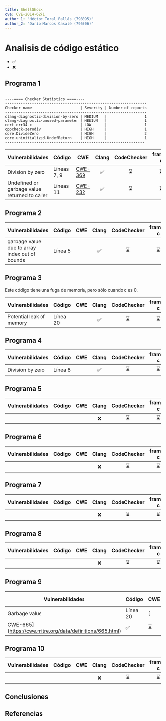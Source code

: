 ```yaml
---
title: ShellShock
cve: CVE-2014-6271
author_1: "Héctor Toral Pallás (798095)"
author_2: "Darío Marcos Casalé (795306)"
---
```


# Analisis de código estático

- ✅ 
- ❌ 

## Programa 1

```

----==== Checker Statistics ====----
----------------------------------------------------------------
Checker name                      | Severity | Number of reports
----------------------------------------------------------------
clang-diagnostic-division-by-zero | MEDIUM   |                 1
clang-diagnostic-unused-parameter | MEDIUM   |                 1
cert-err34-c                      | LOW      |                 1
cppcheck-zerodiv                  | HIGH     |                 1
core.DivideZero                   | HIGH     |                 2
core.uninitialized.UndefReturn    | HIGH     |                 1
---------------------------------------------------------------
```

| Vulnerabilidades | Código | CWE | Clang | CodeChecker | frama-c |
| ---------------- | ------ | --- | :---: | :---------: | :-----: |
| Division by zero | Líneas 7, 9 | [CWE-369](https://cwe.mitre.org/data/definitions/369.html) | ✅ | ⌛ | ⌛ |
| Undefined or garbage value returned to caller | Líneas 11 | [CWE-232](https://cwe.mitre.org/data/definitions/232.html) | ✅ | ⌛ | ⌛ |

## Programa 2

| Vulnerabilidades | Código | CWE | Clang | CodeChecker | frama-c |
| ---------------- | ------ | --- | :---: | :---------: | :-----: |
| garbage value due to array index out of bounds | Línea 5 |     | ✅ | ⌛ | ⌛ |

## Programa 3

Este código tiene una fuga de memoria, pero sólo cuando c es 0.

| Vulnerabilidades | Código | CWE | Clang | CodeChecker | frama-c |
| ---------------- | ------ | --- | :---: | :---------: | :-----: |
| Potential leak of memory | Línea 20 |     | ✅ | ⌛ | ⌛ |

## Programa 4

| Vulnerabilidades | Código | CWE | Clang | CodeChecker | frama-c |
| ---------------- | ------ | --- | :---: | :---------: | :-----: |
| Division by zero | Línea 8|     | ✅ | ⌛ | ⌛ |

## Programa 5

| Vulnerabilidades | Código | CWE | Clang | CodeChecker | frama-c |
| ---------------- | ------ | --- | :---: | :---------: | :-----: |
|                  |        |     | ❌ | ⌛ | ⌛ |

## Programa 6

| Vulnerabilidades | Código | CWE | Clang | CodeChecker | frama-c |
| ---------------- | ------ | --- | :---: | :---------: | :-----: |
|                  |        |     | ❌ | ⌛ | ⌛ |

## Programa 7

| Vulnerabilidades | Código | CWE | Clang | CodeChecker | frama-c |
| ---------------- | ------ | --- | :---: | :---------: | :-----: |
|                  |        |     | ❌ | ⌛ | ⌛ |

## Programa 8

| Vulnerabilidades | Código | CWE | Clang | CodeChecker | frama-c |
| ---------------- | ------ | --- | :---: | :---------: | :-----: |
|                  |        |     | ❌ | ⌛ | ⌛ |

## Programa 9

| Vulnerabilidades | Código | CWE | Clang | CodeChecker | frama-c |
| ---------------- | ------ | --- | :---: | :---------: | :-----: |
| Garbage value    | Línea 20 | [
CWE-665](https://cwe.mitre.org/data/definitions/665.html) | ✅ | ⌛ | ⌛ |

## Programa 10

| Vulnerabilidades | Código | CWE | Clang | CodeChecker | frama-c |
| ---------------- | ------ | --- | :---: | :---------: | :-----: |
|                  |        |     | ❌ | ⌛ | ⌛ |

## Conclusiones

## Referencias 
